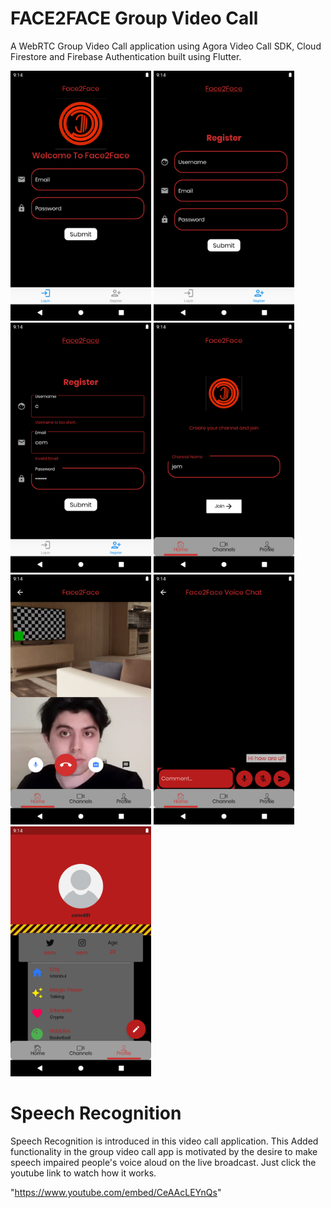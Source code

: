 # FACE2FACE Group Video Call

A WebRTC Group Video Call application using Agora Video Call SDK, Cloud Firestore and Firebase Authentication built using Flutter.

 <img src="screenshots/welcome.png" height="400" alt="Screenshot"/> <img src="screenshots/register.png" height="400" alt="Screenshot"/> <img src="screenshots/registerinvalid.png" height="400" alt="Screenshot"/> <img src="screenshots/joinchannel.png" height="400" alt="Screenshot"/> <img src="screenshots/videocall.png" height="400" alt="Screenshot"/> <img src="screenshots/realtimemessaging.png" height="400" alt="Screenshot"/> <img src="screenshots/profile.png" height="400" alt="Screenshot"/>  

 # Speech Recognition
 Speech Recognition is introduced in this video call application. This Added functionality in the group video call app is motivated by the desire to make speech impaired people's voice aloud on the live broadcast. Just click the youtube link to watch how it works.

 "https://www.youtube.com/embed/CeAAcLEYnQs"